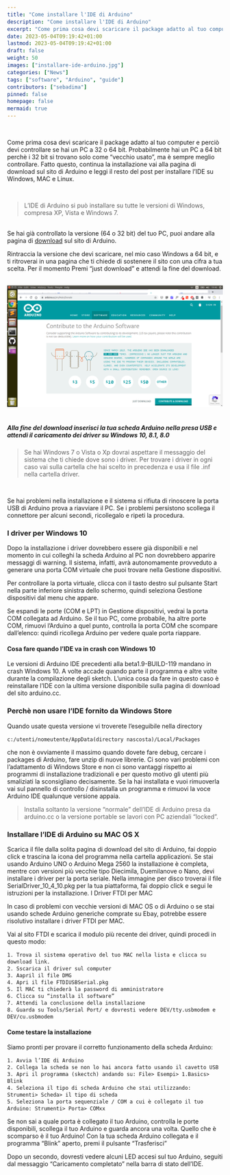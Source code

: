 ```yaml
---
title: "Come installare l'IDE di Arduino"
description: "Come installare l'IDE di Arduino"
excerpt: "Come prima cosa devi scaricare il package adatto al tuo computer e perciò devi controllare se hai un PC a 32 o 64 bit. Probabilmente hai un PC a 64 bit perchè i 32 bit si trovano solo come “vecchio usato”, ma è sempre meglio controllare..."
date: 2023-05-04T09:19:42+01:00
lastmod: 2023-05-04T09:19:42+01:00
draft: false
weight: 50
images: ["installare-ide-arduino.jpg"]
categories: ["News"]
tags: ["software", "Arduino", "guide"]
contributors: ["sebadima"]
pinned: false
homepage: false
mermaid: true
---
```


<style>
.x {
    transition:transform 0.60s ease;
}

.x:hover {
    -webkit-transform:scale(1.50); /* or some other value */
    transform:scale(1.50);
}
</style>

</br>


Come prima cosa devi scaricare il package adatto al tuo computer e perciò devi controllare se hai un PC a 32 o 64 bit. Probabilmente hai un PC a 64 bit perchè i 32 bit si trovano solo come “vecchio usato”, ma è sempre meglio controllare. Fatto questo, continua la installazione vai alla pagina di download sul sito di Arduino e leggi il resto del post per installare l’IDE su Windows, MAC e Linux.

</br>

> L’IDE di Arduino si può installare su tutte le versioni di Windows, compresa XP, Vista e Windows 7.

</br>
Se hai già controllato la versione (64 o 32 bit) del tuo PC, puoi andare alla pagina di <a href="https://www.arduino.cc/en/software">download</a> sul sito di Arduino.

Rintraccia la versione che devi scaricare, nel mio caso Windows a 64 bit, e ti ritroverai in una pagina che ti chiede di sostenere il sito con una cifra a tua scelta. Per il momento Premi “just download” e attendi la fine del download.

</br>

<img  class="x figure-img img-fluid lazyload blur-up" width="800" alt="" title="" alt="" src="./images/installare-ide-arduino-img1.png">

</br>
</br>

##### Alla fine del download inserisci la tua scheda Arduino nella presa USB  e attendi il caricamento dei driver su Windows 10, 8.1, 8.0


> Se hai Windows 7 o Vista o Xp dovrai aspettare il messaggio del sistema che ti chiede dove sono i driver. Per trovare i driver in ogni caso vai sulla cartella che hai scelto in precedenza e usa il file .inf nella cartella driver. 

</br>

Se hai problemi nella installazione e il sistema si rifiuta di rinoscere la porta USB di Arduino prova a riavviare il PC. Se i problemi persistono scollega il connettore per alcuni secondi, ricollegalo e ripeti la procedura.

### I driver per Windows 10

Dopo la installazione i driver dovrebbero essere già disponibili e nel momento in cui colleghi la scheda Arduino al PC non dovrebbero apparire messaggi di warning. Il sistema, infatti, avrà autonomamente provveduto a generare una porta COM virtuale che puoi trovare nella Gestione dispositivi.

Per controllare la porta virtuale, clicca con il tasto destro sul pulsante Start nella parte inferiore sinistra dello schermo, quindi seleziona Gestione dispositivi dal menu che appare.

Se espandi le porte (COM e LPT) in Gestione dispositivi, vedrai la porta COM collegata ad Arduino. Se il tuo PC, come probabile, ha altre porte COM, rimuovi l’Arduino a quel punto, controlla la porta COM che scompare dall’elenco: quindi ricollega Arduino per vedere quale porta riappare.


#### Cosa fare quando l’IDE va in crash con Windows 10
Le versioni di Arduino IDE precedenti alla beta1.9-BUILD-119 mandano in crash Windows 10. A volte accade quando parte il programma e altre volte durante la compilazione degli sketch. L’unica cosa da fare in questo caso è reinstallare l’IDE con la ultima versione disponibile sulla pagina di download del sito arduino.cc.

### Perchè non usare l’IDE fornito da Windows Store

Quando usate questa versione vi troverete l’eseguibile nella directory

    c:/utenti/nomeutente/AppData(directory nascosta)/Local/Packages

che non è ovviamente il massimo quando dovete fare debug, cercare i packages di Arduino, fare unzip di nuove librerie. Ci sono vari problemi con l’adattamento di Windows Store e non ci sono vantaggi rispetto ai programmi di installazione tradizionali e per questo motivo gli utenti più smaliziati la sconsigliano decisamente. Se la hai installata e vuoi rimuoverla vai sul pannello di controllo / disinstalla un programma e rimuovi la voce Arduino IDE qualunque versione appaia.

> Installa soltanto la versione “normale” dell’IDE di Arduino presa da arduino.cc o la versione portable se lavori con PC aziendali “locked”.


### Installare l’IDE di Arduino su MAC OS X

Scarica il file dalla solita pagina di download del sito di Arduino, fai doppio click e trascina la icona del programma nella cartella applicazioni. Se stai usando Arduino UNO o Arduino Mega 2560 la installazione è completa, mentre con versioni più vecchie tipo Diecimila, Duemilanove o Nano, devi installare i driver per la porta seriale. Nella immagine per disco troverai il file SerialDriver_10_4_10.pkg per la tua piattaforma, fai doppio click e segui le istruzioni per la installazione.
I Driver FTDI per MAC

In caso di problemi con vecchie versioni di MAC OS o di Arduino o se stai usando schede Arduino generiche comprate su Ebay, potrebbe essere risolutivo installare i driver FTDI per MAC.

Vai al sito FTDI e scarica il modulo più recente dei driver, quindi procedi in questo modo:

    1. Trova il sistema operativo del tuo MAC nella lista e clicca su download link.
    2. Sscarica il driver sul computer
    3. Aapril il file DMG
    4. Apri il file FTDIUSBSerial.pkg
    5. Il MAC ti chiederà la password di amministratore
    6. Clicca su “installa il software”
    7. Attendi la conclusione della installazione
    8. Guarda su Tools/Serial Port/ e dovresti vedere DEV/tty.usbmodem e DEV/cu.usbmodem

#### Come testare la installazione

Siamo pronti per provare il corretto funzionamento della scheda Arduino:

    1. Avvia l’IDE di Arduino
    2. Collega la scheda se non lo hai ancora fatto usando il cavetto USB
    3. Apri il programma (skectch) andando su: File> Esempi> 1.Basics> Blink
    4. Seleziona il tipo di scheda Arduino che stai utilizzando: Strumenti> Scheda> il tipo di scheda
    5. Seleziona la porta sequenziale / COM a cui è collegato il tuo Arduino: Strumenti> Porta> COMxx

Se non sai a quale porta è collegato il tuo Arduino, controlla le porte disponibili, scollega il tuo Arduino e guarda ancora una volta. Quello che è scomparso è il tuo Arduino! Con la tua scheda Arduino collegata e il programma “Blink” aperto, premi il pulsante “Trasferisci”

Dopo un secondo, dovresti vedere alcuni LED accesi sul tuo Arduino, seguiti dal messaggio “Caricamento completato” nella barra di stato dell’IDE.
